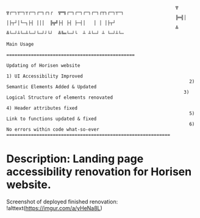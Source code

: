 
                                                                  ╦ ╦┌─┐┬─┐┬┌─┐┌─┐┌┐┌  ╦═╗┌─┐┌─┐┌─┐┌─┐┌┬┐┌─┐┬─┐
                                                                  ╠═╣│ │├┬┘│└─┐├┤ │││  ╠╦╝├┤ ├┤ ├─┤│   │ │ │├┬┘
                                                                  ╩ ╩└─┘┴└─┴└─┘└─┘┘└┘  ╩╚═└─┘└  ┴ ┴└─┘ ┴ └─┘┴└─
                                                                                   Main Usage
                                                                  ===============================================
                                                                           Updating of Horisen website
                                                                          1) UI Accessibility Improved
                                                                       2) Semantic Elements Added & Updated
                                                                     3) Logical Structure of elements renovated
                                                                           4) Header attributes fixed
                                                                       5) Link to functions updated & fixed
                                                                       6) No errors within code what-so-ever                                                    ============================================================
 Description:
 Landing page accessibility renovation for Horisen website.
 ===========================================================
 Screenshot of deployed finished renovation:
 !alttext(https://imgur.com/a/yHeNa8L)
